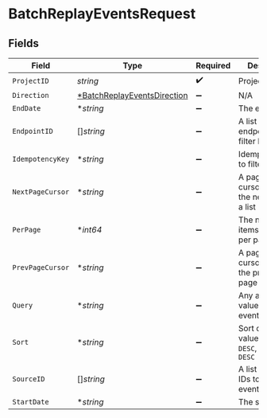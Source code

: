 # BatchReplayEventsRequest


## Fields

| Field                                                          | Type                                                           | Required                                                       | Description                                                    |
| -------------------------------------------------------------- | -------------------------------------------------------------- | -------------------------------------------------------------- | -------------------------------------------------------------- |
| `ProjectID`                                                    | *string*                                                       | :heavy_check_mark:                                             | Project ID                                                     |
| `Direction`                                                    | [*BatchReplayEventsDirection](./batchreplayeventsdirection.md) | :heavy_minus_sign:                                             | N/A                                                            |
| `EndDate`                                                      | **string*                                                      | :heavy_minus_sign:                                             | The end date                                                   |
| `EndpointID`                                                   | []*string*                                                     | :heavy_minus_sign:                                             | A list of endpoint ids to filter by                            |
| `IdempotencyKey`                                               | **string*                                                      | :heavy_minus_sign:                                             | IdempotencyKey to filter by                                    |
| `NextPageCursor`                                               | **string*                                                      | :heavy_minus_sign:                                             | A pagination cursor to fetch the next page of a list           |
| `PerPage`                                                      | **int64*                                                       | :heavy_minus_sign:                                             | The number of items to return per page                         |
| `PrevPageCursor`                                               | **string*                                                      | :heavy_minus_sign:                                             | A pagination cursor to fetch the previous page of a list       |
| `Query`                                                        | **string*                                                      | :heavy_minus_sign:                                             | Any arbitrary value to filter the events payload               |
| `Sort`                                                         | **string*                                                      | :heavy_minus_sign:                                             | Sort order, values are `ASC` or `DESC`, defaults to `DESC`     |
| `SourceID`                                                     | []*string*                                                     | :heavy_minus_sign:                                             | A list of Source IDs to filter the events by.                  |
| `StartDate`                                                    | **string*                                                      | :heavy_minus_sign:                                             | The start date                                                 |